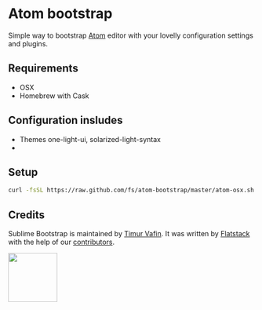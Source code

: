 # Atom bootstrap

Simple way to bootstrap [Atom](https://github.com/atom/atom) editor with your lovelly configuration settings and
plugins.

## Requirements

* OSX
* Homebrew with Cask

## Configuration insludes

* Themes one-light-ui, solarized-light-syntax
*

## Setup

```bash
curl -fsSL https://raw.github.com/fs/atom-bootstrap/master/atom-osx.sh | sh
```
## Credits

Sublime Bootstrap is maintained by [Timur Vafin](http://github.com/timurvafin).
It was written by [Flatstack](http://www.flatstack.com) with the help of our
[contributors](http://github.com/fs/atom-bootstrap/contributors).

[<img src="http://www.flatstack.com/logo.svg" width="100"/>](http://www.flatstack.com)

